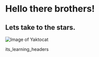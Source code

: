 # Hello there brothers!
## Lets take to the stars.

![Image of Yaktocat](https://octodex.github.com/images/yaktocat.png)






































its_learning_headers
